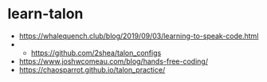 # learn-talon

- https://whalequench.club/blog/2019/09/03/learning-to-speak-code.html
- - https://github.com/2shea/talon_configs
- https://www.joshwcomeau.com/blog/hands-free-coding/
- https://chaosparrot.github.io/talon_practice/
